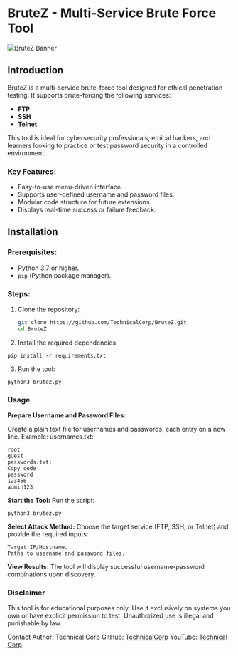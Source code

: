 # BruteZ - Multi-Service Brute Force Tool

![BruteZ Banner]()

## Introduction
BruteZ is a multi-service brute-force tool designed for ethical penetration testing. It supports brute-forcing the following services:
- **FTP**
- **SSH**
- **Telnet**

This tool is ideal for cybersecurity professionals, ethical hackers, and learners looking to practice or test password security in a controlled environment.

### Key Features:
- Easy-to-use menu-driven interface.
- Supports user-defined username and password files.
- Modular code structure for future extensions.
- Displays real-time success or failure feedback.

## Installation

### Prerequisites:
- Python 3.7 or higher.
- `pip` (Python package manager).

### Steps:
1. Clone the repository:
   ```bash
   git clone https://github.com/TechnicalCorp/BruteZ.git
   cd BruteZ
2. Install the required dependencies:
```
pip install -r requirements.txt
```
3. Run the tool:
```
python3 brutez.py
```

### Usage
**Prepare Username and Password Files:**

Create a plain text file for usernames and passwords, each entry on a new line. Example:
usernames.txt:
```
root
guest
passwords.txt:
Copy code
password
123456
admin123
```
**Start the Tool:**
Run the script:
```
python3 brutez.py
```
**Select Attack Method:**
Choose the target service (FTP, SSH, or Telnet) and provide the required inputs:
```
Target IP/Hostname.
Paths to username and password files.
```
**View Results:**
The tool will display successful username-password combinations upon discovery.

### Disclaimer
This tool is for educational purposes only. Use it exclusively on systems you own or have explicit permission to test. Unauthorized use is illegal and punishable by law.

Contact
Author: Technical Corp
GitHub: [TechnicalCorp](https://github.com/techcorp/)
YouTube: [Technical Corp](https://youtube.com/@technicalcorp)
